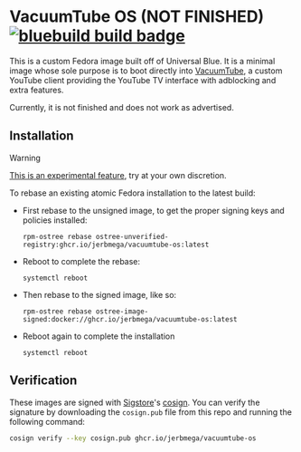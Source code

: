 # VacuumTube OS (NOT FINISHED) &nbsp; [![bluebuild build badge](https://github.com/jerbmega/vacuumtube-os/actions/workflows/build.yml/badge.svg)](https://github.com/jerbmega/vacuumtube-os/actions/workflows/build.yml)

This is a custom Fedora image built off of Universal Blue. It is a minimal image whose sole purpose is to boot directly into [VacuumTube](https://github.com/shy1132/VacuumTube), a custom YouTube client providing the YouTube TV interface with adblocking and extra features.

Currently, it is not finished and does not work as advertised.

## Installation

> [!WARNING]  
> [This is an experimental feature](https://www.fedoraproject.org/wiki/Changes/OstreeNativeContainerStable), try at your own discretion.

To rebase an existing atomic Fedora installation to the latest build:

- First rebase to the unsigned image, to get the proper signing keys and policies installed:
  ```
  rpm-ostree rebase ostree-unverified-registry:ghcr.io/jerbmega/vacuumtube-os:latest
  ```
- Reboot to complete the rebase:
  ```
  systemctl reboot
  ```
- Then rebase to the signed image, like so:
  ```
  rpm-ostree rebase ostree-image-signed:docker://ghcr.io/jerbmega/vacuumtube-os:latest
  ```
- Reboot again to complete the installation
  ```
  systemctl reboot
  ```

## Verification

These images are signed with [Sigstore](https://www.sigstore.dev/)'s [cosign](https://github.com/sigstore/cosign). You can verify the signature by downloading the `cosign.pub` file from this repo and running the following command:

```bash
cosign verify --key cosign.pub ghcr.io/jerbmega/vacuumtube-os
```
